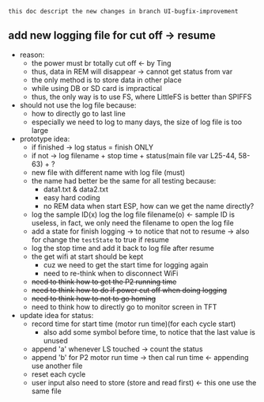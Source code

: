     this doc descript the new changes in branch UI-bugfix-improvement

## add new logging file for cut off -> resume
- reason:
    - the power must br totally cut off <- by Ting
    - thus, data in REM will disappear -> cannot get status from var
    - the only method is to store data in other place
    - while using DB or SD card is impractical
    - thus, the only way is to use FS, where LittleFS is better than SPIFFS
- should not use the log file because:
    - how to directly go to last line
    - especially we need to log to many days, the size of log file is too large
- prototype idea: 
    - if finished -> log status = finish ONLY
    - if not -> log filename + stop time + status(main file var L25-44, 58-63) + ?
    - new file with different name with log file (must)
    - the name had better be the same for all testing because:
        - data1.txt & data2.txt
        - easy hard coding
        - no REM data when start ESP, how can we get the name directly?
    - log the sample ID(x) log the log file filename(o) <- sample ID is useless, in fact, we only need the filename to open the log file
    - add a state for finish logging -> to notice that not to resume -> also for change the `testState` to true if resume
    - log the stop time and add it back to log file after resume
    - the get wifi at start should be kept
        - cuz we need to get the start time for logging again
        - need to re-think when to disconnect WiFi
    - ~~need to think how to get the P2 running time~~
    - ~~need to think how to do if power cut off when doing logging~~
    - ~~need to think how to not to go homing~~
    - need to think how to directly go to monitor screen in TFT
- update idea for status:
    - record time for start time (motor run time)(for each cycle start)
        - also add some symbol before time, to notice that the last value is unused
    - append 'a' whenever LS touched -> count the status
    - append 'b' for P2 motor run time -> then cal run time <- appending use another file
    - reset each cycle
    - user input also need to store (store and read first) <- this one use the same file